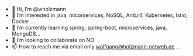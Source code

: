 - 👋 Hi, I’m @wholzmann
- 👀 I’m interested in java, micorservices, NoSQL, AntLr4, Kubernetes, Istio, Docker ...
- 🌱 I’m currently learning spring, spring-boot, microservices, java, MongoDB...
- 💞️ I’m looking to collaborate on NO
- 📫 How to reach me via email only wolfgang@holzmann-netweb.de ...

<!---
wholzmann/wholzmann is a ✨ special ✨ repository because its `README.md` (this file) appears on your GitHub profile.
You can click the Preview link to take a look at your changes.
--->
